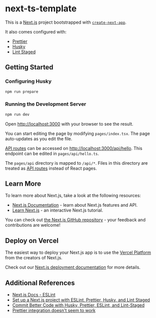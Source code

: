 # next-ts-template

This is a [Next.js](https://nextjs.org/) project bootstrapped with [`create-next-app`](https://github.com/vercel/next.js/tree/canary/packages/create-next-app).

It also comes configured with:

- [Prettier](https://github.com/prettier/eslint-plugin-prettier)
- [Husky](https://github.com/typicode/husky)
- [Lint Staged](https://github.com/okonet/lint-staged)

## Getting Started

### Configuring Husky

```bash
npm run prepare
```

### Running the Development Server

```bash
npm run dev
```

Open [http://localhost:3000](http://localhost:3000) with your browser to see the result.

You can start editing the page by modifying `pages/index.tsx`. The page auto-updates as you edit the file.

[API routes](https://nextjs.org/docs/api-routes/introduction) can be accessed on [http://localhost:3000/api/hello](http://localhost:3000/api/hello). This endpoint can be edited in `pages/api/hello.ts`.

The `pages/api` directory is mapped to `/api/*`. Files in this directory are treated as [API routes](https://nextjs.org/docs/api-routes/introduction) instead of React pages.

## Learn More

To learn more about Next.js, take a look at the following resources:

- [Next.js Documentation](https://nextjs.org/docs) - learn about Next.js features and API.
- [Learn Next.js](https://nextjs.org/learn) - an interactive Next.js tutorial.

You can check out [the Next.js GitHub repository](https://github.com/vercel/next.js/) - your feedback and contributions are welcome!

## Deploy on Vercel

The easiest way to deploy your Next.js app is to use the [Vercel Platform](https://vercel.com/new?utm_medium=default-template&filter=next.js&utm_source=create-next-app&utm_campaign=create-next-app-readme) from the creators of Next.js.

Check out our [Next.js deployment documentation](https://nextjs.org/docs/deployment) for more details.

## Additional References

* [Next.js Docs - ESLint](https://nextjs.org/docs/basic-features/eslint)
* [Set up a Next.js project with ESLint, Prettier, Husky, and Lint Staged](https://amanhimself.dev/blog/setup-nextjs-project-with-eslint-prettier-husky-lint-staged/)
* [Commit Better Code with Husky, Prettier, ESLint, and Lint-Staged](https://www.coffeeclass.io/articles/commit-better-code-with-husky-prettier-eslint-lint-staged)
* [Prettier integration doesn't seem to work](https://github.com/vercel/next.js/discussions/33413#discussioncomment-1989884)
